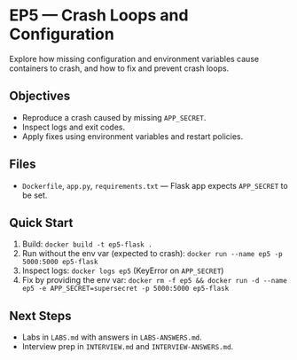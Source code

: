 # EP5 — Crash Loops and Configuration

Explore how missing configuration and environment variables cause containers to crash, and how to fix and prevent crash loops.

## Objectives
- Reproduce a crash caused by missing `APP_SECRET`.
- Inspect logs and exit codes.
- Apply fixes using environment variables and restart policies.

## Files
- `Dockerfile`, `app.py`, `requirements.txt` — Flask app expects `APP_SECRET` to be set.

## Quick Start
1. Build: `docker build -t ep5-flask .`
2. Run without the env var (expected to crash): `docker run --name ep5 -p 5000:5000 ep5-flask`
3. Inspect logs: `docker logs ep5` (KeyError on `APP_SECRET`)
4. Fix by providing the env var: `docker rm -f ep5 && docker run -d --name ep5 -e APP_SECRET=supersecret -p 5000:5000 ep5-flask`

## Next Steps
- Labs in `LABS.md` with answers in `LABS-ANSWERS.md`.
- Interview prep in `INTERVIEW.md` and `INTERVIEW-ANSWERS.md`.

